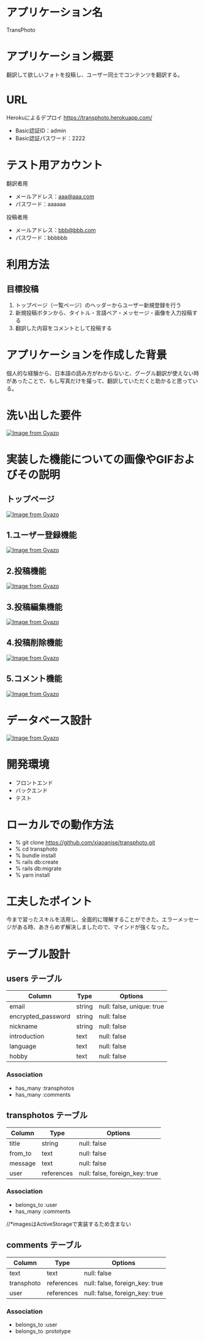 # アプリケーション名
TransPhoto

# アプリケーション概要
翻訳して欲しいフォトを投稿し、ユーザー同士でコンテンツを翻訳する。

# URL
Herokuによるデプロイ
https://transphoto.herokuapp.com/

- Basic認証ID：admin
- Basic認証パスワード：2222

# テスト用アカウント
翻訳者用
- メールアドレス：aaa@aaa.com
- パスワード：aaaaaa

投稿者用
- メールアドレス：bbb@bbb.com
- パスワード：bbbbbb

# 利用方法
## 目標投稿
1. トップページ（一覧ページ）のヘッダーからユーザー新規登録を行う
2. 新規投稿ボタンから、タイトル・言語ペア・メッセージ・画像を入力投稿する
3. 翻訳した内容をコメントとして投稿する

# アプリケーションを作成した背景
個人的な経験から、日本語の読み方がわからないと、グーグル翻訳が使えない時があったことで、もし写真だけを撮って、翻訳していただくと助かると思っている。

# 洗い出した要件
[![Image from Gyazo](https://i.gyazo.com/f73cd9d99d93ecbfd1b6cb92bda4dc30.png)](https://gyazo.com/f73cd9d99d93ecbfd1b6cb92bda4dc30)

# 実装した機能についての画像やGIFおよびその説明
## トップページ
[![Image from Gyazo](https://i.gyazo.com/7bad9f7de5bbe5dcd20d7fc310ba59fd.gif)](https://gyazo.com/7bad9f7de5bbe5dcd20d7fc310ba59fd)
## 1.ユーザー登録機能
[![Image from Gyazo](https://i.gyazo.com/916b5b418f35bc83356c59033e703914.gif)](https://gyazo.com/916b5b418f35bc83356c59033e703914)
## 2.投稿機能
[![Image from Gyazo](https://i.gyazo.com/1d85797e0e2aa622f4bdd4e8f196d072.gif)](https://gyazo.com/1d85797e0e2aa622f4bdd4e8f196d072)
## 3.投稿編集機能
[![Image from Gyazo](https://i.gyazo.com/45f3e158e61897773ffaf05ee0c57ace.gif)](https://gyazo.com/45f3e158e61897773ffaf05ee0c57ace)
## 4.投稿削除機能
[![Image from Gyazo](https://i.gyazo.com/045174578a0f3fac6a3a44049d80e932.gif)](https://gyazo.com/045174578a0f3fac6a3a44049d80e932)
## 5.コメント機能
[![Image from Gyazo](https://i.gyazo.com/99877cb61f2501a6d0ddeba75358734f.gif)](https://gyazo.com/99877cb61f2501a6d0ddeba75358734f)

# データベース設計
[![Image from Gyazo](https://i.gyazo.com/a1921d63cb4a6bbcfb14b5d7f2b69110.png)](https://gyazo.com/a1921d63cb4a6bbcfb14b5d7f2b69110)

# 開発環境
- フロントエンド
- バックエンド
- テスト

# ローカルでの動作方法
- % git clone https://github.com/xiaoanise/transphoto.git
- % cd transphoto
- % bundle install
- % rails db:create
- % rails db:migrate
- % yarn install

# 工夫したポイント
今まで習ったスキルを活用し、全面的に理解することができた。エラーメッセージがある時、あきらめず解決しましたので、マインドが強くなった。

# テーブル設計

## users テーブル

| Column             | Type   | Options     |
| ------------------ | ------ | ----------- |
| email              | string | null: false, unique: true |
| encrypted_password | string | null: false |
| nickname           | string | null: false |
| introduction       | text   | null: false |
| language           | text   | null: false |
| hobby              | text   | null: false |

### Association

- has_many :transphotos
- has_many :comments

## transphotos テーブル

| Column       | Type       | Options     |
| ------       | ------     | ----------- |
| title        | string     | null: false |
| from_to      | text       | null: false |
| message      | text       | null: false |
| user         | references | null: false, foreign_key: true |

### Association
- belongs_to :user
- has_many :comments

//*imagesはActiveStorageで実装するため含まない

## comments テーブル

| Column       | Type       | Options                        |
| -------      | ---------- | ------------------------------ |
| text         | text       | null: false                    |
| transphoto   | references | null: false, foreign_key: true |
| user         | references | null: false, foreign_key: true |

### Association
- belongs_to :user
- belongs_to :prototype